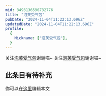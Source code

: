 ```yaml
---
mid: 3493136596732776
title: "泡芙受气包"
pubDate: "2024-11-04T11:22:13.696Z"
updatedDate: "2024-11-04T11:22:13.696Z"
profile:
  {
    Nickname: ["泡芙受气包"],
  }
---
```


关注[泡芙受气包](https://space.bilibili.com/3493136596732776)谢谢喵~ 关注[泡芙受气包](https://space.bilibili.com/3493136596732776)谢谢喵~

## 此条目有待补充
你可以在[这里](https://github.com/Yuhanawa/VTuber.ICU/edit/master/src/content/v/泡芙受气包/index.md)编辑本文
